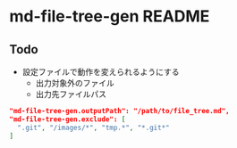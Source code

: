 # md-file-tree-gen README

## Todo
- 設定ファイルで動作を変えられるようにする
  - 出力対象外のファイル
  - 出力先ファイルパス

```json
"md-file-tree-gen.outputPath": "/path/to/file_tree.md",
"md-file-tree-gen.exclude": [
  ".git", "/images/*", "tmp.*", "*.git*"
]
```
